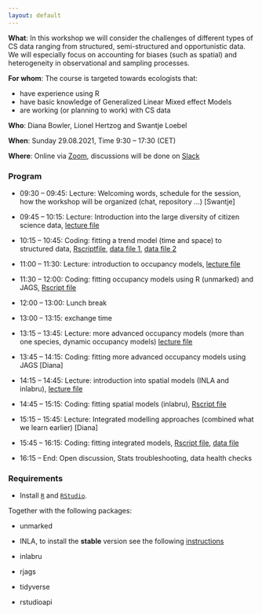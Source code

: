 ```yaml
---
layout: default
---
```


**What**: In this workshop we will consider the challenges of different types of CS data ranging from structured, semi-structured and opportunistic data. We will especially focus on accounting for biases (such as spatial) and heterogeneity in observational and sampling processes. 

**For whom**: The course is targeted towards ecologists that:

* have experience using R
* have basic knowledge of Generalized Linear Mixed effect Models
* are working (or planning to work) with CS data


**Who**: Diana Bowler, Lionel Hertzog and Swantje Loebel

**When**: Sunday 29.08.2021, Time 9:30 – 17:30 (CET)

**Where**: Online via [Zoom](https://uni-jena-de.zoom.us/j/61640256162), discussions will be done on [Slack](https://join.slack.com/t/slack-y314603/shared_invite/zt-utiuaxxh-KkJWuTrXMd1KrijG6KT2iw)

### Program 

* 09:30 – 09:45: Lecture: Welcoming words, schedule for the session, how the workshop will be organized (chat, repository …) [Swantje]

* 09:45 – 10:15: Lecture: Introduction into the large diversity of citizen science data, [lecture file](docs/02_CS_Intro.pdf)

* 10:15 – 10:45: Coding: fitting a trend model (time and space) to structured data, [Rscriptfile](docs/C01_trend_structured.R), [data file 1](docs/C01_temporal_data.rds), [data file 2](docs/C01_spatial_data.rds) 

* 11:00 – 11:30: Lecture: introduction to occupancy models, [lecture file](docs/03_intro_occupancy.pdf)

* 11:30 – 12:00: Coding: fitting occupancy models using R (unmarked) and JAGS, [Rscript file](docs/C02_intro_occupancy.R)

* 12:00 – 13:00: Lunch break

* 13:00 – 13:15: exchange time

* 13:15 – 13:45: Lecture: more advanced occupancy models (more than one species, dynamic occupancy models) [lecture file](docs/04_advanced_occupancy.pdf)

* 13:45 – 14:15: Coding: fitting more advanced occupancy models using JAGS [Diana]

* 14:15 – 14:45: Lecture: introduction into spatial models (INLA and inlabru), [lecture file](docs/05_spatial_models.html)

* 14:45 – 15:15: Coding: fitting spatial models (inlabru), [Rscript file](docs/C04_spatial_data.R)

* 15:15 – 15:45: Lecture: Integrated modelling approaches (combined what we learn earlier) [Diana]

* 15:45 – 16:15: Coding: fitting integrated models, [Rscript file](docs/C05_integrated_models.R), [data file](docs/C05_integrated_data.rds)

* 16:15 – End: Open discussion, Stats troubleshooting, data health checks

### Requirements

+ Install [`R`](https://cloud.r-project.org/) and [`RStudio`](https://rstudio.com/products/rstudio/download/#download). 

Together with the following packages:

+ unmarked

+ INLA, to install the **stable** version see the following [instructions](https://www.r-inla.org/download-install)

+ inlabru

+ rjags

+ tidyverse

+ rstudioapi
